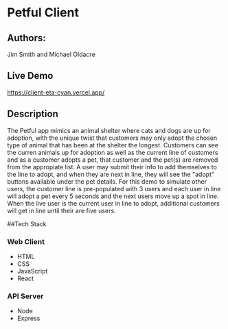 # Petful Client

## Authors:

Jim Smith and Michael Oldacre

## Live Demo

https://client-eta-cyan.vercel.app/

## Description

The Petful app mimics an animal shelter where cats and dogs are up for adoption, with the unique twist that customers may only adopt the chosen type of animal that has been at the shelter the longest. Customers can see the curren animals up for adoption as well as the current line of customers and as a customer adopts a pet, that customer and the pet(s) are removed from the appropiate list.
A user may submit their info to add themselves to the line to adopt, and when they are next in line, they will see the "adopt" buttons available under the pet details.
For this demo to simulate other users, the customer line is pre-populated with 3 users and each user in line will adopt a pet every 5 seconds and the next users move up a spot in line. When the live user is the current user in line to adopt, additional customers will get in line until their are five users.

##Tech Stack

### Web Client

- HTML
- CSS
- JavaScript
- React

### API Server

- Node
- Express
